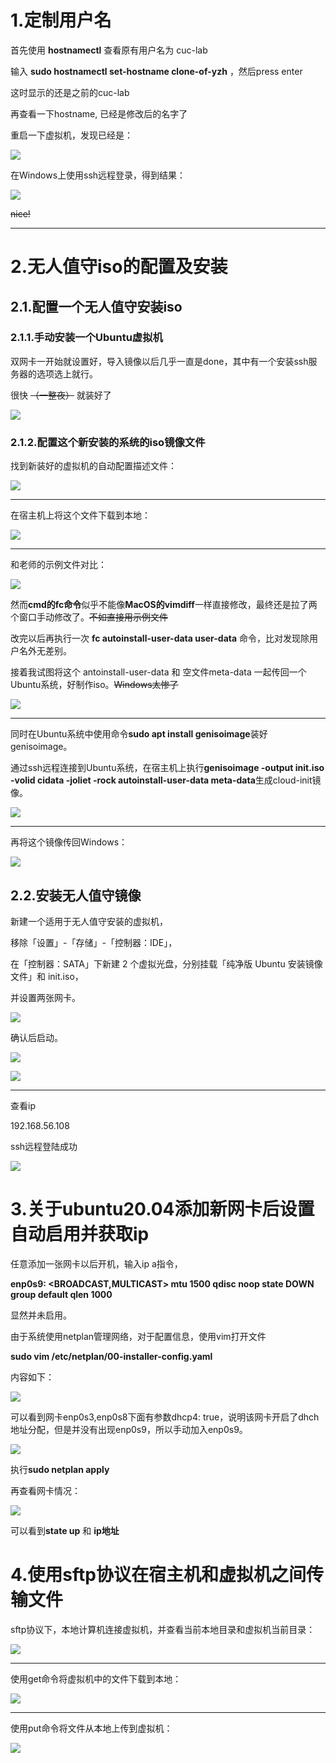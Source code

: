 # 1.**定制用户名**
首先使用 **hostnamectl** 查看原有用户名为 cuc-lab

输入 **sudo hostnamectl set-hostname clone-of-yzh** ，然后press enter

这时显示的还是之前的cuc-lab 

再查看一下hostname, 已经是修改后的名字了

重启一下虚拟机，发现已经是：

![](./img/new-name-on-virtualmachine.png)

在Windows上使用ssh远程登录，得到结果：

![](./img/new-name-on-windows.png)

~~nice!~~

***

# 2.**无人值守iso的配置及安装**

## 2.1.配置一个无人值守安装iso

### 2.1.1.手动安装一个Ubuntu虚拟机

双网卡一开始就设置好，导入镜像以后几乎一直是done，其中有一个安装ssh服务器的选项选上就行。

很快 ~~（一整夜）~~ 就装好了

![](./img/new-ub-clone.png)

### 2.1.2.配置这个新安装的系统的iso镜像文件

找到新装好的虚拟机的自动配置描述文件：

![](./img/find-file-user-data.png)

***

在宿主机上将这个文件下载到本地：

![](./img/download-user-data-to-win.png)

***

和老师的示例文件对比：

![](./img/check-the-two-files.png)

然而**cmd的fc命令**似乎不能像**MacOS的vimdiff**一样直接修改，最终还是拉了两个窗口手动修改了。~~不如直接用示例文件~~

改完以后再执行一次 **fc autoinstall-user-data user-data** 命令，比对发现除用户名外无差别。

接着我试图将这个 antoinstall-user-data 和 空文件meta-data 一起传回一个Ubuntu系统，好制作iso。~~Windows太惨了~~

![](./img/from-win-to-ub.png)

***

同时在Ubuntu系统中使用命令**sudo apt install genisoimage**装好genisoimage。

通过ssh远程连接到Ubuntu系统，在宿主机上执行**genisoimage -output init.iso -volid cidata -joliet -rock autoinstall-user-data meta-data**生成cloud-init镜像。

![](./img/generate-the-iso.png)

***

再将这个镜像传回Windows：

![](./img/iso-to-win.png)

## 2.2.安装无人值守镜像

新建一个适用于无人值守安装的虚拟机，

移除「设置」-「存储」-「控制器：IDE」，

在「控制器：SATA」下新建 2 个虚拟光盘，分别挂载「纯净版 Ubuntu 安装镜像文件」和 init.iso，

并设置两张网卡。

![](./img/the-antoinstall-machine.png)

确认后启动。

![](./img/continue-autoinstall.png)

![](./img/success.png)

***

查看ip

192.168.56.108

ssh远程登陆成功

![](./img/ssh-to-new-clone.png)


# 3.**关于ubuntu20.04添加新网卡后设置自动启用并获取ip**

任意添加一张网卡以后开机，输入ip a指令，

**enp0s9: <BROADCAST,MULTICAST> mtu 1500 qdisc noop state DOWN group default qlen 1000**

显然并未启用。

由于系统使用netplan管理网络，对于配置信息，使用vim打开文件

**sudo vim /etc/netplan/00-installer-config.yaml**

内容如下：

![](./img/network-condition.png)

可以看到网卡enp0s3,enp0s8下面有参数dhcp4: true，说明该网卡开启了dhch地址分配，但是并没有出现enp0s9，所以手动加入enp0s9。

![](./img/network-file-after-edit.png)

执行**sudo netplan apply**

再查看网卡情况：

![](./img/network-up.png)

可以看到**state up** 和 **ip地址**

# 4.**使用sftp协议在宿主机和虚拟机之间传输文件**

sftp协议下，本地计算机连接虚拟机，并查看当前本地目录和虚拟机当前目录：

![](./img/sftp-connection.png)

***

使用get命令将虚拟机中的文件下载到本地：

![](./img/file-from-ub-to-win.png)

***

使用put命令将文件从本地上传到虚拟机：

![](./img/file-from-win-to-ub.png)













